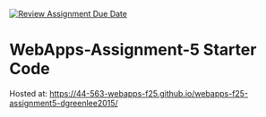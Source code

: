 [![Review Assignment Due Date](https://classroom.github.com/assets/deadline-readme-button-22041afd0340ce965d47ae6ef1cefeee28c7c493a6346c4f15d667ab976d596c.svg)](https://classroom.github.com/a/5to4nz7-)
# WebApps-Assignment-5 Starter Code

Hosted at: https://44-563-webapps-f25.github.io/webapps-f25-assignment5-dgreenlee2015/

